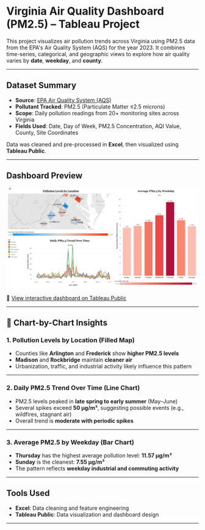 # Virginia Air Quality Dashboard (PM2.5) – Tableau Project

This project visualizes air pollution trends across Virginia using PM2.5 data from the EPA's Air Quality System (AQS) for the year 2023. It combines time-series, categorical, and geographic views to explore how air quality varies by **date**, **weekday**, and **county**.

---

## Dataset Summary

- **Source**: [EPA Air Quality System (AQS)](https://www.epa.gov/aqs)
- **Pollutant Tracked**: PM2.5 (Particulate Matter ≤2.5 microns)
- **Scope**: Daily pollution readings from 20+ monitoring sites across Virginia
- **Fields Used**: Date, Day of Week, PM2.5 Concentration, AQI Value, County, Site Coordinates

Data was cleaned and pre-processed in **Excel**, then visualized using **Tableau Public**.

---

## Dashboard Preview

![Air Quality Dashboard](./assets/dashboard.png)

📍 [View interactive dashboard on Tableau Public](https://public.tableau.com/views/air_quality_workbook_dashboard/VirginiaAirQualityAnalysis2023?:language=en-US&:sid=&:redirect=auth&:display_count=n&:origin=viz_share_link)

---

## 🔎 Chart-by-Chart Insights

### **1.** **Pollution Levels by Location (Filled Map)**
- Counties like **Arlington** and **Frederick** show **higher PM2.5 levels**
- **Madison** and **Rockbridge** maintain **cleaner air**
- Urbanization, traffic, and industrial activity likely influence this pattern

---

### **2.** **Daily PM2.5 Trend Over Time (Line Chart)**
- PM2.5 levels peaked in **late spring to early summer** (May–June)
- Several spikes exceed **50 μg/m³**, suggesting possible events (e.g., wildfires, stagnant air)
- Overall trend is **moderate with periodic spikes**

---

### **3.** **Average PM2.5 by Weekday (Bar Chart)**
- **Thursday** has the highest average pollution level: **11.57 μg/m³**
- **Sunday** is the cleanest: **7.55 μg/m³**
- The pattern reflects **weekday industrial and commuting activity**

---

## Tools Used
- **Excel**: Data cleaning and feature engineering
- **Tableau Public**: Data visualization and dashboard design

---
